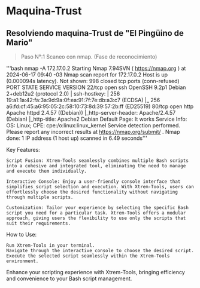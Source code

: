 # Maquina-Trust 
## Resolviendo maquina-Trust de "El Pingüino de Mario" 

> Paso N°:1 Scaneo con nmap. (Fase de reconocimiento)

'''bash nmap -A 172.17.0.2
Starting Nmap 7.94SVN ( https://nmap.org ) at 2024-06-17 09:40 -03
Nmap scan report for 172.17.0.2
Host is up (0.000094s latency).
Not shown: 998 closed tcp ports (conn-refused)
PORT   STATE SERVICE VERSION
22/tcp open  ssh     OpenSSH 9.2p1 Debian 2+deb12u2 (protocol 2.0)
| ssh-hostkey: 
|   256 19:a1:1a:42:fa:3a:9d:9a:0f:ea:91:7f:7e:db:a3:c7 (ECDSA)
|_  256 a6:fd:cf:45:a6:95:05:2c:58:10:73:8d:39:57:2b:ff (ED25519)
80/tcp open  http    Apache httpd 2.4.57 ((Debian))
|_http-server-header: Apache/2.4.57 (Debian)
|_http-title: Apache2 Debian Default Page: It works
Service Info: OS: Linux; CPE: cpe:/o:linux:linux_kernel
Service detection performed. Please report any incorrect results at https://nmap.org/submit/ .
Nmap done: 1 IP address (1 host up) scanned in 6.49 seconds'''


Key Features:

    Script Fusion: Xtrem-Tools seamlessly combines multiple Bash scripts into a cohesive and integrated tool, eliminating the need to manage and execute them individually.

    Interactive Console: Enjoy a user-friendly console interface that simplifies script selection and execution. With Xtrem-Tools, users can effortlessly choose the desired functionality without navigating through multiple scripts.

    Customization: Tailor your experience by selecting the specific Bash script you need for a particular task. Xtrem-Tools offers a modular approach, giving users the flexibility to use only the scripts that suit their requirements.

How to Use:

    Run Xtrem-Tools in your terminal.
    Navigate through the interactive console to choose the desired script.
    Execute the selected script seamlessly within the Xtrem-Tools environment.


Enhance your scripting experience with Xtrem-Tools, bringing efficiency and convenience to your Bash script management.
